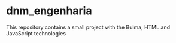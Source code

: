 # dnm_engenharia
This repository contains a small project with the Bulma, HTML and JavaScript technologies
